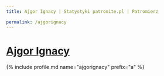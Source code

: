 ```yaml
---
title: Ajgor Ignacy | Statystyki patronite.pl | Patromierz

permalink: /ajgorignacy
---
```


# [Ajgor Ignacy](https://patronite.pl/ajgorignacy)

{% include profile.md name="ajgorignacy" prefix="a" %}
